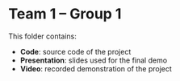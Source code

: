 # Team 1 – Group 1
This folder contains:
- **Code**: source code of the project  
- **Presentation**: slides used for the final demo  
- **Video**: recorded demonstration of the project
